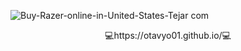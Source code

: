 ![Buy-Razer-online-in-United-States-Tejar com](https://user-images.githubusercontent.com/108097346/191603024-4568d4a6-0924-4b4e-9a0d-ef2d19ca0d48.gif)

<div style='text-align:center'>💻https://otavyo01.github.io/💻</div>
